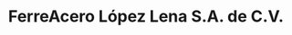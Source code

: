 ---
title: "FerreAcero López Lena S.A. de C.V."
url: /salina-cruz/ferreacero-lopez-lena-s-a-de-c-v-carretera-transismica-km-2/
shop: Eisenwaren
---